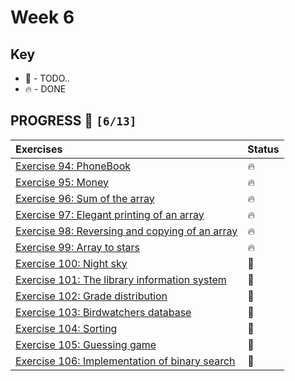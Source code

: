 # Week 6

## Key

*   🚧 - TODO..
*   🔥 - DONE

## PROGRESS 🚀 `[6/13]`

| Exercises  | Status    |
| :------------- | :------------- |
| [Exercise 94: PhoneBook](./Exercise94/PhoneBook.java)  | 🔥 |
| [Exercise 95: Money](./Exercise95/Money.java) | 🔥 |
| [Exercise 96: Sum of the array](./Exercise96/Main.java) | 🔥 |
| [Exercise 97: Elegant printing of an array](./Exercise97/Main.java) | 🔥 |
| [Exercise 98: Reversing and copying of an array](./Exercise98/Main.java) | 🔥 |
| [Exercise 99: Array to stars](./Exercise99/Main.java) | 🔥 |
| [Exercise 100: Night sky](./Exercise100/) | 🚧 |
| [Exercise 101: The library information system](./Exercise101/) | 🚧 |
| [Exercise 102: Grade distribution](./Exercise102/) | 🚧 |
| [Exercise 103: Birdwatchers database](./Exercise103/) | 🚧 |
| [Exercise 104: Sorting](./Exercise104/) | 🚧 |
| [Exercise 105: Guessing game](./Exercise105/) | 🚧 |
| [Exercise 106: Implementation of binary search](./Exercise106/) | 🚧 |

